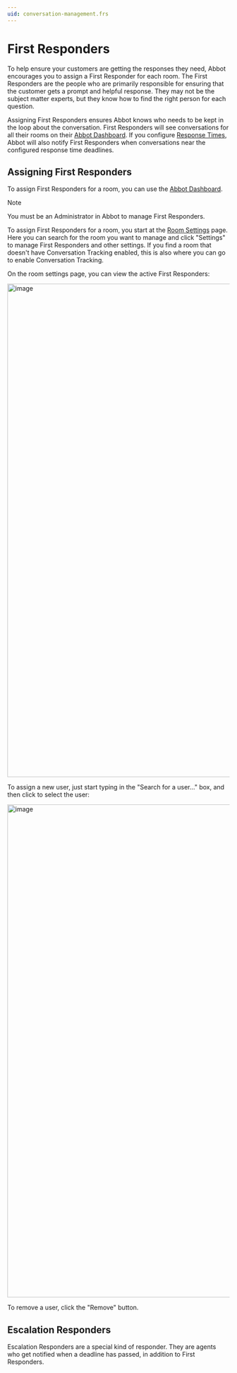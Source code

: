 ```yaml
---
uid: conversation-management.frs
---
```


# First Responders

To help ensure your customers are getting the responses they need, Abbot encourages you to assign a First Responder for each room.
The First Responders are the people who are primarily responsible for ensuring that the customer gets a prompt and helpful response.
They may not be the subject matter experts, but they know how to find the right person for each question.

Assigning First Responders ensures Abbot knows who needs to be kept in the loop about the conversation.
First Responders will see conversations for all their rooms on their [Abbot Dashboard](https://app.ab.bot).
If you configure [Response Times](xref:conversation-management.response-times), Abbot will also notify First Responders when conversations near the configured response time deadlines.

## Assigning First Responders

To assign First Responders for a room, you can use the [Abbot Dashboard](https://app.ab.bot).

> [!NOTE]
> You must be an Administrator in Abbot to manage First Responders.

To assign First Responders for a room, you start at the [Room Settings](https://app.ab.bot/settings/organization/rooms) page.
Here you can search for the room you want to manage and click "Settings" to manage First Responders and other settings.
If you find a room that doesn't have Conversation Tracking enabled, this is also where you can go to enable Conversation Tracking.

On the room settings page, you can view the active First Responders:

<img width="1116" alt="image" src="/public/images/articles/conversation-management.frs/active-frs.png">

To assign a new user, just start typing in the "Search for a user…" box, and then click to select the user:

<img width="1115" alt="image" src="/public/images/articles/conversation-management.frs/add-fr.png">

To remove a user, click the "Remove" button.

## Escalation Responders
Escalation Responders are a special kind of responder. They are agents who get notified when a deadline has passed, in addition to First Responders. 